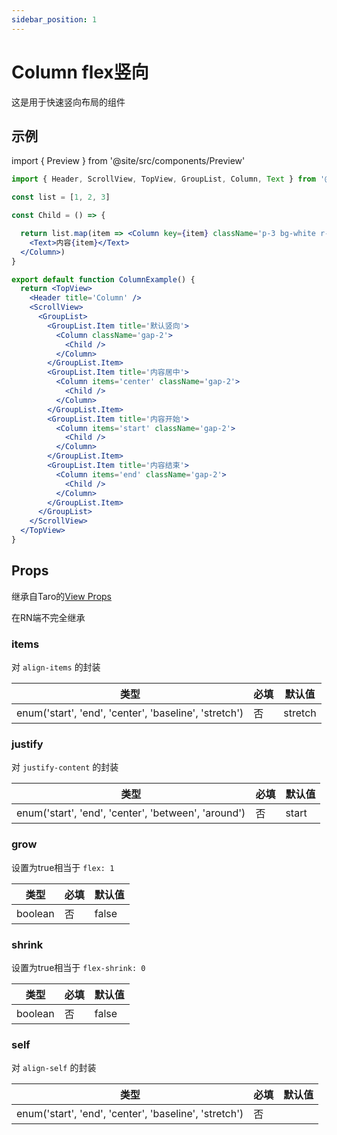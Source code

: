 ```yaml
---
sidebar_position: 1
---
```


# Column flex竖向

这是用于快速竖向布局的组件

## 示例

import { Preview } from '@site/src/components/Preview'

<Preview name='Column' />

```jsx
import { Header, ScrollView, TopView, GroupList, Column, Text } from '@/duxuiExample'

const list = [1, 2, 3]

const Child = () => {

  return list.map(item => <Column key={item} className='p-3 bg-white r-2'>
    <Text>内容{item}</Text>
  </Column>)
}

export default function ColumnExample() {
  return <TopView>
    <Header title='Column' />
    <ScrollView>
      <GroupList>
        <GroupList.Item title='默认竖向'>
          <Column className='gap-2'>
            <Child />
          </Column>
        </GroupList.Item>
        <GroupList.Item title='内容居中'>
          <Column items='center' className='gap-2'>
            <Child />
          </Column>
        </GroupList.Item>
        <GroupList.Item title='内容开始'>
          <Column items='start' className='gap-2'>
            <Child />
          </Column>
        </GroupList.Item>
        <GroupList.Item title='内容结束'>
          <Column items='end' className='gap-2'>
            <Child />
          </Column>
        </GroupList.Item>
      </GroupList>
    </ScrollView>
  </TopView>
}
```

## Props

继承自Taro的[View Props](https://nervjs.github.io/taro-docs/docs/components/viewContainer/view#viewprops)

在RN端不完全继承

### items

对 `align-items` 的封装

| 类型 | 必填 | 默认值 |
| ---- | -------- | ------- |
| enum('start', 'end', 'center', 'baseline', 'stretch') | 否 | stretch |

### justify

对 `justify-content` 的封装

| 类型 | 必填 | 默认值 |
| ---- | -------- | ------- |
| enum('start', 'end', 'center', 'between', 'around') | 否 | start |

### grow

设置为true相当于 `flex: 1`

| 类型 | 必填 | 默认值 |
| ---- | -------- | ------- |
| boolean | 否 | false |

### shrink

设置为true相当于 `flex-shrink: 0`

| 类型 | 必填 | 默认值 |
| ---- | -------- | ------- |
| boolean | 否 | false |

### self

对 `align-self` 的封装

| 类型 | 必填 | 默认值 |
| ---- | -------- | ------- |
| enum('start', 'end', 'center', 'baseline', 'stretch') | 否 |  |

